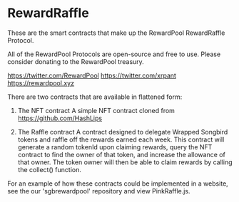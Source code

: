 # RewardRaffle
These are the smart contracts that make up the RewardPool RewardRaffle Protocol. 

All of the RewardPool Protocols are open-source and free to use. Please consider donating to the RewardPool treasury.

https://twitter.com/RewardPool
https://twitter.com/xrpant
https://rewardpool.xyz

There are two contracts that are available in flattened form:

1. The NFT contract
  A simple NFT contract cloned from https://github.com/HashLips
  
2. The Raffle contract
  A contract designed to delegate Wrapped Songbird tokens and raffle off the rewards earned each week. This contract will generate a random tokenId upon claiming rewards, query the NFT contract to find the owner of that token, and increase the allowance of that owner. The token owner will then be able to claim rewards by calling the collect() function.
  
For an example of how these contracts could be implemented in a website, see the our 'sgbrewardpool' repository and view PinkRaffle.js.
